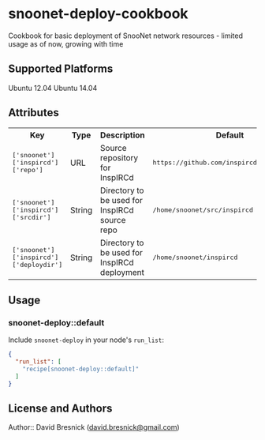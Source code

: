 # snoonet-deploy-cookbook

Cookbook for basic deployment of SnooNet network resources - limited usage as of now, growing with time

## Supported Platforms

Ubuntu 12.04
Ubuntu 14.04

## Attributes

<table>
  <tr>
    <th>Key</th>
    <th>Type</th>
    <th>Description</th>
    <th>Default</th>
  </tr>
  <tr>
    <td><tt>['snoonet']['inspircd']['repo']</tt></td>
    <td>URL</td>
    <td>Source repository for InspIRCd</td>
    <td><tt>https://github.com/inspircd/inspircd.git</tt></td>
  </tr>
  <tr>
    <td><tt>['snoonet']['inspircd']['srcdir']</tt></td>
    <td>String</td>
    <td>Directory to be used for InspIRCd source repo</td>
    <td><tt>/home/snoonet/src/inspircd</tt></td>
  </tr>
  <tr>
    <td><tt>['snoonet']['inspircd']['deploydir']</tt></td>
    <td>String</td>
    <td>Directory to be used for InspIRCd deployment</td>
    <td><tt>/home/snoonet/inspircd</tt></td>
  </tr>
</table>

## Usage

### snoonet-deploy::default

Include `snoonet-deploy` in your node's `run_list`:

```json
{
  "run_list": [
    "recipe[snoonet-deploy::default]"
  ]
}
```

## License and Authors

Author:: David Bresnick (david.bresnick@gmail.com)
